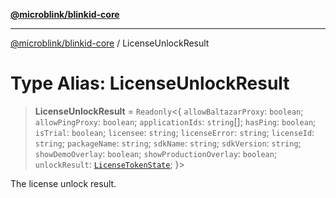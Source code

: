 [**@microblink/blinkid-core**](../README.md)

***

[@microblink/blinkid-core](../README.md) / LicenseUnlockResult

# Type Alias: LicenseUnlockResult

> **LicenseUnlockResult** = `Readonly`\<\{ `allowBaltazarProxy`: `boolean`; `allowPingProxy`: `boolean`; `applicationIds`: `string`[]; `hasPing`: `boolean`; `isTrial`: `boolean`; `licensee`: `string`; `licenseError`: `string`; `licenseId`: `string`; `packageName`: `string`; `sdkName`: `string`; `sdkVersion`: `string`; `showDemoOverlay`: `boolean`; `showProductionOverlay`: `boolean`; `unlockResult`: [`LicenseTokenState`](LicenseTokenState.md); \}\>

The license unlock result.
